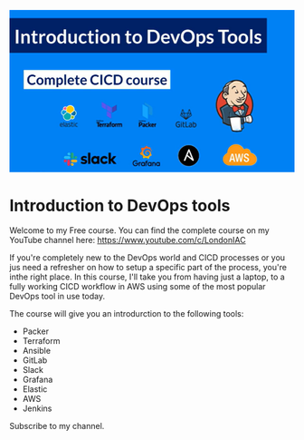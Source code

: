 ![Alt text](images/devops_tools_course.png?raw=true)

# Introduction to DevOps tools
Welcome to my Free course. You can find the complete course on my YouTube channel here: https://www.youtube.com/c/LondonIAC

If you're completely new to the DevOps world and CICD processes or you jus need a refresher on how to setup a specific part of the process, you're inthe right place. In this course, I'll take you from having just a laptop, to a fully working CICD workflow in AWS using some of the most popular DevOps tool in use today.

The course will give you an introdurction to the following tools:

 * Packer
 * Terraform
 * Ansible
 * GitLab
 * Slack
 * Grafana
 * Elastic
 * AWS
 * Jenkins

Subscribe to my channel.
